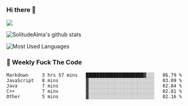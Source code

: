 ### Hi there 👋
<p>
  <a href="https://count.getloli.com/"><img src="https://count.getloli.com/get/@:solitudealma"></a>
</p>

![SolitudeAlma's github stats](https://github-readme-stats.vercel.app/api?username=solitudealma&show_icons=true&theme=radical)

![Most Used Languages](https://github-readme-stats.vercel.app/api/top-langs/?username=solitudealma&layout=compact&hide_border=true&theme=dark)
<!-- ![visitors](https://visitor-badge.glitch.me/badge?page_id=solitudealma.solitudealma.id) -->


### :dart: Weekly Fuck The Code

<!--START_SECTION:waka-->
```text
Markdown     3 hrs 57 mins   █████████████████████▓░░░   86.79 % 
JavaScript   8 mins          ▓░░░░░░░░░░░░░░░░░░░░░░░░   03.09 % 
Java         7 mins          ▓░░░░░░░░░░░░░░░░░░░░░░░░   02.84 % 
C++          7 mins          ▓░░░░░░░░░░░░░░░░░░░░░░░░   02.81 % 
Other        5 mins          ▓░░░░░░░░░░░░░░░░░░░░░░░░   02.16 % 
```
<!--END_SECTION:waka-->
